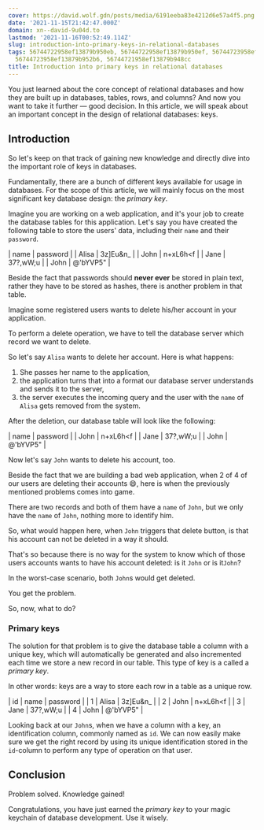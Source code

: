 ```yaml
---
cover: https://david.wolf.gdn/posts/media/6191eeba83e4212d6e57a4f5.png
date: '2021-11-15T21:42:47.000Z'
domain: xn--david-9u04d.to
lastmod: '2021-11-16T00:52:49.114Z'
slug: introduction-into-primary-keys-in-relational-databases
tags: 56744722958ef13879b950eb, 56744722958ef13879b950ef, 56744723958ef13879b955a9,
  56744723958ef13879b952b6, 56744721958ef13879b948cc
title: Introduction into primary keys in relational databases
---
```


You just learned about the core concept of relational databases and how they are built up in databases, tables, rows, and columns? And now you want to take it further — good decision. In this article, we will speak about an important concept in the design of relational databases: keys.


Introduction
------------


So let's keep on that track of gaining new knowledge and directly dive into the important role of keys in databases.


Fundamentally, there are a bunch of different keys available for usage in databases. For the scope of this article, we will mainly focus on the most significant key database design: the *primary key*.


Imagine you are working on a web application, and it's your job to create the database tables for this application. Let's say you have created the following table to store the users' data, including their `name` and their `password`.





| name | password |
| Alisa | 3z]Eu&n\_ |
| John | n+xL6h<f |
| Jane | 37?,wW;u |
| John | @'bYVP5" |


Beside the fact that passwords should **never ever** be stored in plain text, rather they have to be stored as hashes, there is another problem in that table.


Imagine some registered users wants to delete his/her account in your application.


To perform a delete operation, we have to tell the database server which record we want to delete.


So let's say `Alisa` wants to delete her account. Here is what happens:


1. She passes her name to the application,
2. the application turns that into a format our database server understands and sends it to the server,
3. the server executes the incoming query and the user with the `name` of `Alisa` gets removed from the system.


After the deletion, our database table will look like the following:





| name | password |
| John | n+xL6h<f |
| Jane | 37?,wW;u |
| John | @'bYVP5" |


Now let's say `John` wants to delete his account, too. 


Beside the fact that we are building a bad web application, when 2 of 4 of our users are deleting their accounts 😄, here is when the previously mentioned problems comes into game.


There are two records and both of them have a `name` of `John`, but we only have the `name` of `John`, nothing more to identify him.


So, what would happen here, when `John` triggers that delete button, is that his account can not be deleted in a way it should.


That's so because there is no way for the system to know which of those users accounts wants to have his account deleted: is it `John` or is it`John`?


In the worst-case scenario, both `John`s would get deleted.


You get the problem.


So, now, what to do?


### Primary keys


The solution for that problem is to give the database table a column with a unique key, which will automatically be generated and also incremented each time we store a new record in our table. This type of key is a called a *primary key*.


In other words: keys are a way to store each row in a table as a unique row.





| id | name | password |
| 1 | Alisa | 3z]Eu&n\_ |
| 2 | John | n+xL6h<f |
| 3 | Jane | 37?,wW;u |
| 4 | John | @'bYVP5" |


Looking back at our `John`s, when we have a column with a key, an identification column, commonly named as `id`. We can now easily make sure we get the right record by using its unique identification stored in the `id`-column to perform any type of operation on that user.


Conclusion
----------


Problem solved. Knowledge gained!


Congratulations, you have just earned the *primary key* to your magic keychain of database development. Use it wisely.


